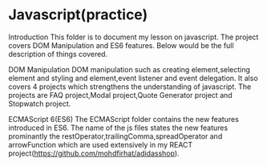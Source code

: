 # Javascript(practice)

Introduction
This folder is to document my lesson on javascript. The project covers DOM Manipulation and ES6 features. Below would be the full description of things covered.

DOM Manipulation
DOM manipulation such as creating element,selecting element and styling and element,event listener and event delegation. It also covers 4 projects which strengthens the understanding of javascript. The projects are FAQ project,Modal project,Quote Generator project and Stopwatch project.

ECMAScript 6(ES6)
The ECMAScript folder contains the new features introduced in ES6. The name of the js files states the new features prominantly the restOperator,trailingComma,spreadOperator and arrowFunction which are used extensively in my REACT project(https://github.com/mohdfirhat/adidasshop).
